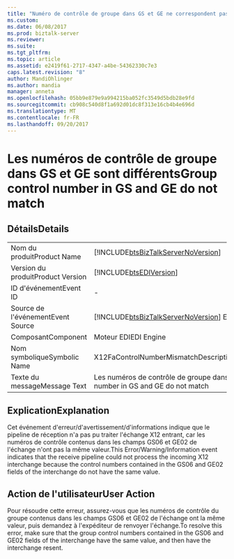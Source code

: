 ```yaml
---
title: "Numéro de contrôle de groupe dans GS et GE ne correspondent pas | Documents Microsoft"
ms.custom: 
ms.date: 06/08/2017
ms.prod: biztalk-server
ms.reviewer: 
ms.suite: 
ms.tgt_pltfrm: 
ms.topic: article
ms.assetid: e2419f61-2717-4347-a4be-54362330c7e3
caps.latest.revision: "8"
author: MandiOhlinger
ms.author: mandia
manager: anneta
ms.openlocfilehash: 05bb9e879e9a994215ba052fc3549d5bdb28e9fd
ms.sourcegitcommit: cb908c540d8f1a692d01dc8f313e16cb4b4e696d
ms.translationtype: MT
ms.contentlocale: fr-FR
ms.lasthandoff: 09/20/2017
---
```

# <a name="group-control-number-in-gs-and-ge-do-not-match"></a><span data-ttu-id="a8d32-102">Les numéros de contrôle de groupe dans GS et GE sont différents</span><span class="sxs-lookup"><span data-stu-id="a8d32-102">Group control number in GS and GE do not match</span></span>
## <a name="details"></a><span data-ttu-id="a8d32-103">Détails</span><span class="sxs-lookup"><span data-stu-id="a8d32-103">Details</span></span>  
  
|||  
|-|-|  
|<span data-ttu-id="a8d32-104">Nom du produit</span><span class="sxs-lookup"><span data-stu-id="a8d32-104">Product Name</span></span>|[!INCLUDE[btsBizTalkServerNoVersion](../includes/btsbiztalkservernoversion-md.md)]|  
|<span data-ttu-id="a8d32-105">Version du produit</span><span class="sxs-lookup"><span data-stu-id="a8d32-105">Product Version</span></span>|[!INCLUDE[btsEDIVersion](../includes/btsediversion-md.md)]|  
|<span data-ttu-id="a8d32-106">ID d'événement</span><span class="sxs-lookup"><span data-stu-id="a8d32-106">Event ID</span></span>|-|  
|<span data-ttu-id="a8d32-107">Source de l'événement</span><span class="sxs-lookup"><span data-stu-id="a8d32-107">Event Source</span></span>|[!INCLUDE[btsBizTalkServerNoVersion](../includes/btsbiztalkservernoversion-md.md)]<span data-ttu-id="a8d32-108"> EDI</span><span class="sxs-lookup"><span data-stu-id="a8d32-108"> EDI</span></span>|  
|<span data-ttu-id="a8d32-109">Composant</span><span class="sxs-lookup"><span data-stu-id="a8d32-109">Component</span></span>|<span data-ttu-id="a8d32-110">Moteur EDI</span><span class="sxs-lookup"><span data-stu-id="a8d32-110">EDI Engine</span></span>|  
|<span data-ttu-id="a8d32-111">Nom symbolique</span><span class="sxs-lookup"><span data-stu-id="a8d32-111">Symbolic Name</span></span>|<span data-ttu-id="a8d32-112">X12FaControlNumberMismatchDescription</span><span class="sxs-lookup"><span data-stu-id="a8d32-112">X12FaControlNumberMismatchDescription</span></span>|  
|<span data-ttu-id="a8d32-113">Texte du message</span><span class="sxs-lookup"><span data-stu-id="a8d32-113">Message Text</span></span>|<span data-ttu-id="a8d32-114">Les numéros de contrôle de groupe dans GS et GE sont différents</span><span class="sxs-lookup"><span data-stu-id="a8d32-114">Group control number in GS and GE do not match</span></span>|  
  
## <a name="explanation"></a><span data-ttu-id="a8d32-115">Explication</span><span class="sxs-lookup"><span data-stu-id="a8d32-115">Explanation</span></span>  
 <span data-ttu-id="a8d32-116">Cet événement d'erreur/d'avertissement/d'informations indique que le pipeline de réception n'a pas pu traiter l'échange X12 entrant, car les numéros de contrôle contenus dans les champs GS06 et GE02 de l'échange n'ont pas la même valeur.</span><span class="sxs-lookup"><span data-stu-id="a8d32-116">This Error/Warning/Information event indicates that the receive pipeline could not process the incoming X12 interchange because the control numbers contained in the GS06 and GE02 fields of the  interchange do not have the same value.</span></span>  
  
## <a name="user-action"></a><span data-ttu-id="a8d32-117">Action de l'utilisateur</span><span class="sxs-lookup"><span data-stu-id="a8d32-117">User Action</span></span>  
 <span data-ttu-id="a8d32-118">Pour résoudre cette erreur, assurez-vous que les numéros de contrôle du groupe contenus dans les champs GS06 et GE02 de l'échange ont la même valeur, puis demandez à l'expéditeur de renvoyer l'échange.</span><span class="sxs-lookup"><span data-stu-id="a8d32-118">To resolve this error, make sure that the group control numbers contained in the GS06 and GE02 fields of the interchange have the same value, and then have the interchange resent.</span></span>